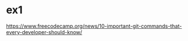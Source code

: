 # ex1

https://www.freecodecamp.org/news/10-important-git-commands-that-every-developer-should-know/